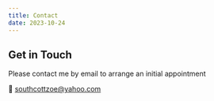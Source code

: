 ```yaml
---
title: Contact
date: 2023-10-24
---
```


## Get in Touch

Please contact me by email to arrange an initial appointment

📧 southcottzoe@yahoo.com


